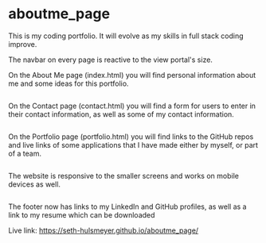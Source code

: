 # aboutme_page

This is my coding portfolio. It will evolve as my skills in full stack coding improve.

The navbar on every page is reactive to the view portal's size.

On the About Me page (index.html) you will find personal information about me and some ideas for this portfolio.

<img scr = "./assets/About_Capture.PNG" width = "500">

On the Contact page (contact.html) you will find a form for users to enter in their contact information, as well as some of my contact information.

<img scr = "./assets/Contact_capture.PNG" width = "500">

On the Portfolio page (portfolio.html) you will find links to the GitHub repos and live links of some applications that I have made either by myself, or part of a team.

<img scr = "./assets/Portfolio_capture.PNG" width = "500">

The website is responsive to the smaller screens and works on mobile devices as well.

<img scr = "./assets/Small_capture.PNG">

The footer now has links to my LinkedIn and GitHub profiles, as well as a link to my resume which can be downloaded

Live link: https://seth-hulsmeyer.github.io/aboutme_page/
